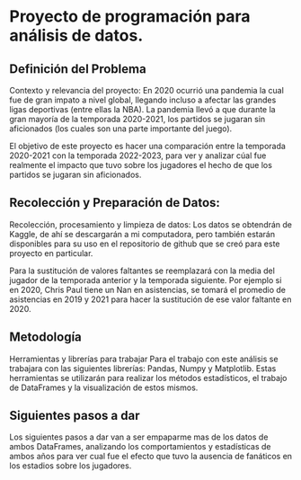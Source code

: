 # Proyecto de programación para análisis de datos.
## Definición del Problema

Contexto y relevancia del proyecto:
En 2020 ocurrió una pandemia la cual fue de gran impato a nivel global, llegando incluso a afectar las grandes ligas deportivas (entre ellas la NBA). La pandemia llevó a que durante la gran mayoría de la temporada 2020-2021, los partidos se jugaran sin aficionados (los cuales son una parte importante del juego).

El objetivo de este proyecto es hacer una comparación entre la temporada 2020-2021 con la temporada 2022-2023, para ver y analizar cúal fue realmente el impacto que tuvo sobre los jugadores el hecho de que los partidos se jugaran sin aficionados.

## Recolección y Preparación de Datos:
Recolección, procesamiento y limpieza de datos:
Los datos se obtendrán de Kaggle, de ahí se descargarán a mi computadora, pero también estarán disponibles para su uso en el repositorio de github que se creó para este proyecto en particular. 
    
Para la sustitución de valores faltantes se reemplazará con la media del jugador de la temporada anterior y la temporada siguiente. Por ejemplo si en 2020, Chris Paul tiene un Nan en asistencias, se tomará el promedio de asistencias en 2019 y 2021 para hacer la sustitución de ese valor faltante en 2020.

## Metodología
Herramientas y librerías para trabajar
Para el trabajo con este análisis se trabajara con las siguientes librerías: Pandas, Numpy y Matplotlib. 
    Estas herramientas se utilizarán para realizar los métodos estadísticos, el trabajo de DataFrames y la visualización de estos mismos.

## Siguientes pasos a dar
Los siguientes pasos a dar van a ser empaparme mas de los datos de ambos DataFrames, analizando los comportamientos y estadísticas de ambos años para ver cual fue el efecto que tuvo la ausencia de fanáticos en los estadios sobre los jugadores.

